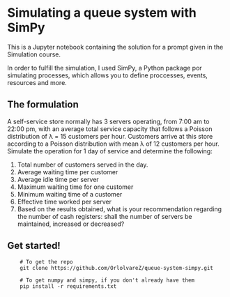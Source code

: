 # Simulating a queue system with SimPy

This is a Jupyter notebook containing the solution for a prompt given in the Simulation course.

In order to fulfill the simulation, I used SimPy, a Python package por simulating processes, which allows you to define proccesses, events, resources and more.

## The formulation

A self-service store normally has 3 servers operating, from 7:00 am to 22:00 pm, with an average total service capacity that follows a Poisson distribution of λ = 15 customers per hour. Customers arrive at this store according to a Poisson distribution with mean λ of 12 customers per hour. Simulate the operation for 1 day of service and determine the following:

1. Total number of customers served in the day.
2. Average waiting time per customer
3. Average idle time per server
4. Maximum waiting time for one customer
5. Minimum waiting time of a customer
6. Effective time worked per server
7. Based on the results obtained, what is your recommendation regarding the number of cash registers: shall the number of servers be maintained, increased or decreased?

## Get started!

```
    # To get the repo
    git clone https://github.com/OrlolvareZ/queue-system-simpy.git
```
```
    # To get numpy and simpy, if you don't already have them
    pip install -r requirements.txt
```